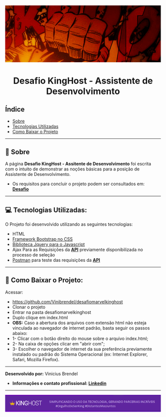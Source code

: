![Alt text](img/gif.gif)
    <h1 align="center">

Desafio KingHost - Assistente de Desenvolvimento
</h1>

## Índice 

- [Sobre](#-Sobre)
- [Tecnologias Utilizadas](#-Tecnologias-Utilizadas)
- [Como Baixar o Projeto](#-Como-Baixar-o-Projeto)
---
## 📝 Sobre



A página **Desafio KingHost - Assitente de Desenvolvimento** foi escrita com o intuito de demonstrar as noções básicas para a posição de Assistente de Desenvolvimento.
- Os requisitos para concluir o projeto podem ser consultados em: **[Desafio](docs/Desafio.pdf)**

___
## 💻 Tecnologias Utilizadas:


O Projeto foi desenvolvido utilizando as seguintes tecnologias: 

- HTML
- [Framework Bootstrap no CSS](https://getbootstrap.com.br/)
- [Biblioteca Jquery para o Javascript](https://code.jquery.com/)
- Ajax Para as Requisições da **[API](https://developer.marvel.com/docs)** previamente disponibilizada no processo de seleção
- [Postman](https://web.postman.co/home) para teste das requisições da **[API](https://developer.marvel.com/docs)**

___
## 📁 Como Baixar o Projeto:

Acessar: 
- https://github.com/Vinibrendel/desafiomarvelkinghost 
- Clonar o projeto
- Entrar na pasta desafiomarvelkinghost
- Duplo clique em index.html
- **OBS:** Caso a abertura dos arquivos com extensão html não esteja vinculada ao navegador de internet padrão, basta seguir os passos abaixo:
- 1- Clicar com o botão direito do mouse sobre o arquivo index.html;
- 2- Na caixa de opções clicar em "abrir com";
- 3- Escolher o navegador de internet da sua preferência previamente instalado ou padrão do Sistema Operacional (ex: Internet Explorer, Safari, Mozilla Firefox).    
___
**Desenvolvido por:** Vinicius Brendel
- **Informações e contato profissional: [Linkedin](https://linkedin.com/in/vinicius-brendel)**
___

[![Alt text](img/kg.png)](https://king.host)
